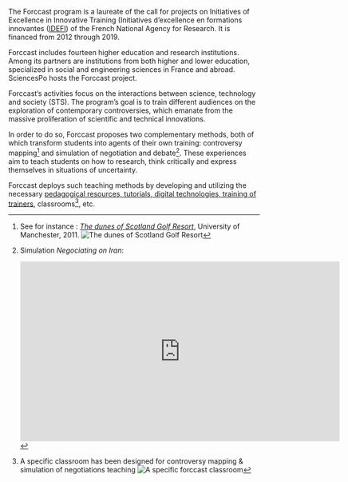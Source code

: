 The Forccast program is a laureate of the call for projects on Initiatives of Excellence in Innovative Training (Initiatives d’excellence en formations innovantes ([IDEFI](http://www.agence-nationale-recherche.fr/investissements-d-avenir/appels-a-projets/2011/initiatives-dexcellence-en-formations-innovantes-idefi/)) of the French National Agency for Research. It is financed from 2012 through 2019.

Forccast includes fourteen higher education and research institutions. Among its partners are institutions from both higher and lower education, specialized in social and engineering sciences in France and abroad. SciencesPo hosts the Forccast project.

Forccast’s activities focus on the interactions between science, technology and society (STS). The program’s goal is to train different audiences on the exploration of contemporary controversies, which emanate from the massive proliferation of scientific and technical innovations.

In order to do so, Forccast proposes two complementary methods, both of which transform students into agents of their own training: controversy mapping[^lien-controversy] and simulation of negotiation and debate[^lien-simulation]. These experiences aim to teach students on how to research, think critically and express themselves in situations of uncertainty. 

Forccast deploys such teaching methods by developing and utilizing the necessary [pedagogical resources, tutorials, digital technologies, training of trainers](/en/resources), classrooms[^salle-de-classe], etc.

[^lien-controversy]:

	See for instance : *[The dunes of Scotland Golf Resort](http://www.msa.ac.uk/mac/assets/2011/dunes/)*, University of Manchester, 2011.
	![The dunes of Scotland Golf Resort](http://forccast.hypotheses.org/files/2017/06/trump-golf.png)

[^lien-simulation]: Simulation *Negociating on Iran*:

	<iframe src="https://player.vimeo.com/video/63807749?color=ffffff&byline=0&portrait=0" width="640" height="360" frameborder="0" webkitallowfullscreen mozallowfullscreen allowfullscreen></iframe>

[^salle-de-classe]:

	A specific classroom has been designed for controversy mapping & simulation of negotiations teaching
	![A specific forccast classroom](http://forccast.hypotheses.org/files/2017/05/ARM160428-019.jpg)
